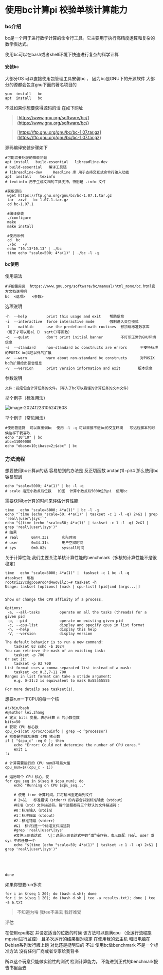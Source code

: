 # 使用bc计算pi  校验单核计算能力



### bc介绍   

bc是一个用于进行数学计算的命令行工具。它主要用于执行高精度运算和复杂的数学表达式。  

使用bc可以在bash或者shell环境下快速进行复杂的科学计算 

#### 安装bc   

大部分OS  可以直接使用包管理工具安装bc  ，  因为bc是GNU下的开源软件   大部分的源都会包含gnu下面的著名项目的

```shell
yum  install   bc 
apt  install   bc 
```

不过如果你想要获得源码的话   在如下网址

> [https://www.gnu.org/software/bc/](https://www.gnu.org/software/bc/)

> [https://ftp.gnu.org/gnu/bc/bc-1.07.tar.gz](https://ftp.gnu.org/gnu/bc/bc-1.07.tar.gz)

源码编译安装步骤如下

```
#可能需要处理的依赖问题
apt install   build-essential   libreadline-dev
# build-essential   编译工具链
# libreadline-dev     Readline 库 用于支持交互式命令行输入功能
apt  install    texinfo
# textinfo 用于生成文档的工具支持，特别是 .info 文件

#获取源码
 wget https://ftp.gnu.org/gnu/bc/bc-1.07.1.tar.gz
 tar -zxvf   bc-1.07.1.tar.gz 
 cd bc-1.07.1   
 
 #编译安装
 ./configure
 make
 make install
 
 #使用示例
 cd  bc 
 ./bc   -v
 echo "10.13*10.13" | ./bc 
 time echo "scale=500; 4*a(1)" | ./bc -l -q
```

#### bc使用

使用语法

```
#详细使用见  https://www.gnu.org/software/bc/manual/html_mono/bc.html官方文档说明明
bc  <选项>   <参数>
```

选项说明

```
-h  --help         print this usage and exit    帮助信息
-i  --interactive  force interactive mode       强制进入交互模式
-l  --mathlib      use the predefined math routines  预加载标准数学库 （用了才可以用a1（） sqrt()等函数）
-q  --quiet        don't print initial banner        不打印正常的GNU环境信息
-s  --standard     non-standard bc constructs are errors      不支持标准的POSIX bc描述以外的扩展
-w  --warn         warn about non-standard bc constructs      对POSIX bc的扩展给出警告信息
-v  --version      print version information and exit        版本信息
```

参数说明

```
文件：指定包含计算任务的文件。（写入了bc可以看懂的计算任务的文本文件）
```

举个例子（标准用法）

![image-20241223105242608](https://raw.githubusercontent.com/AHUA-Official/TAEveryday/main/assets/image-20241223105242608.png)

举个例子（常见用法）

```
#使用管道符  可以直接调bc  使用 -l -q 可以直接不进bc的交互环境   写远程脚本的时候这样干我喜欢
echo "10^10" | bc
abc=11000000
echo "obase=10;ibase=2;$abc" | bc
```



### 方法流程

想要使用bc计算pi的话   容易想到的办法是  反正切函数  arctan(1)=pi/4   那么使用bc  容易想到 

```
echo "scale=5000; 4*a(1)" | bc -l -q
# scale 指定小数点后位数   如图  计算小数点后5000位的pi  使用bc
```

需要获得bc计算的时间来评估计算性能

```
time   echo "scale=5000; 4*a(1)" | bc -l -q 
echo "`time (echo "scale=50; 4*a(1)" | taskset -c 1 -l -q) 2>&1 | grep 'real\|user\|sys'`"
echo "$(time (echo "scale=50; 4*a(1)" | taskset -c 1 -l -q) 2>&1 | grep 'real\|user\|sys')"
# 结果
# real      0m44.33s      实际时间
# user      0m44.31s      用户空间时间
# sys       0m0.02s       syscall时间
```

关于计算性能  我们主要关注单核计算性能的benchmark（多核的计算性能不是很稳定） 

```
time   echo "scale=5000; 4*a(1)" |  taskset -c 1 bc -l -q 
#taskset  绑核   
root@iZ2vcdgpo69rod4d4wovilZ:~# taskset -h
Usage: taskset [options] [mask | cpu-list] [pid|cmd [args...]]


Show or change the CPU affinity of a process.

Options:
 -a, --all-tasks         operate on all the tasks (threads) for a given pid
 -p, --pid               operate on existing given pid
 -c, --cpu-list          display and specify cpus in list format
 -h, --help              display this help
 -V, --version           display version

The default behavior is to run a new command:
    taskset 03 sshd -b 1024
You can retrieve the mask of an existing task:
    taskset -p 700
Or set it:
    taskset -p 03 700
List format uses a comma-separated list instead of a mask:
    taskset -pc 0,3,7-11 700
Ranges in list format can take a stride argument:
    e.g. 0-31:2 is equivalent to mask 0x55555555

For more details see taskset(1).

```

想要run一下CPU的每一个核

```
#!/bin/bash
#@author lei.zhang
# 定义 bits 变量，表示计算 π 的小数位数
bits=50
# 获取 CPU 核心数
cpu_c=$(cat /proc/cpuinfo | grep -c ^processor)
# 检查是否成功获取 CPU 核心数
if [ "$cpu_c" -eq 0 ]; then
    echo "Error: Could not determine the number of CPU cores."
    exit 1
fi

# 计算需要运行的 CPU num序号最大值
cpu_num=$((cpu_c - 1))

# 遍历每个 CPU 核心，使
for cpu_seq in $(seq 0 $cpu_num); do
    echo "Running on CPU $cpu_seq..."
    
    # 使用 time 计算时间，并将输出重定向到文件
    # 2>&1   标准错误（stderr）的内容合并到标准输出（stdout）
    #标准（std）文件描述符。每个进程都有三个默认的文件描述符：
	#0：标准输入（stdin）
	#1：标准输出（stdout）
	#2：标准错误（stderr）
	#&1  标识1是一个标准文件描述符
	#grep 'real\|user\|sys'  
	#文件正则表达式   \|：这是正则表达式中的“或”操作符，表示匹配 real、user 或 sys 中的任意一个
	echo "$(time (echo "scale=50; 4*a(1)" | taskset -c 1 -l -q) 2>&1 | grep 'real\|user\|sys')"
	
	
    

    
done
```

如果你想要run多次

```
for i in $(seq 1 20); do (bash d.sh); done
for i in $(seq 1 20); do (bash d.sh | tee -a results.txt); done | tee  -a a.txt
```

> 不知道为啥   我tee不进去 我好难受 
>
> 





评估

在使用cpu绑定   并设定适当的位数的时候   该方法可以跑满cpu （全运行流程跑mpstat进行监控）  且多次运行的结果相对稳定    在使用我的云主机 和旧电脑在Debian系列发行版上跑    对比还是挺明显的    不过  使用bc做benchmark 不是一个标准方法   没有任何厂商或者专家给我背书   

所以这个玩意只能做实验性的测试    检测计算能力， 不能进到正式的benchmark报告书里面去